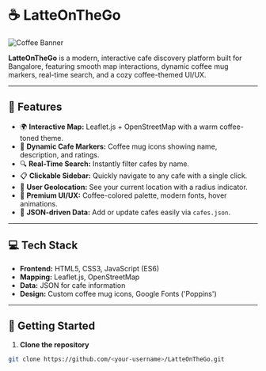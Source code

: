 # ☕ LatteOnTheGo

![Coffee Banner](./screenshots/banner.png)  

**LatteOnTheGo** is a modern, interactive cafe discovery platform built for Bangalore, featuring smooth map interactions, dynamic coffee mug markers, real-time search, and a cozy coffee-themed UI/UX.  

---

## 🎯 Features

- 🌍 **Interactive Map:** Leaflet.js + OpenStreetMap with a warm coffee-toned theme.  
- 🏪 **Dynamic Cafe Markers:** Coffee mug icons showing name, description, and ratings.  
- 🔍 **Real-Time Search:** Instantly filter cafes by name.  
- 📋 **Clickable Sidebar:** Quickly navigate to any cafe with a single click.  
- 📍 **User Geolocation:** See your current location with a radius indicator.  
- 🎨 **Premium UI/UX:** Coffee-colored palette, modern fonts, hover animations.  
- 📂 **JSON-driven Data:** Add or update cafes easily via `cafes.json`.

---

## 💻 Tech Stack

- **Frontend:** HTML5, CSS3, JavaScript (ES6)  
- **Mapping:** Leaflet.js, OpenStreetMap  
- **Data:** JSON for cafe information  
- **Design:** Custom coffee mug icons, Google Fonts ('Poppins')

---

## 🚀 Getting Started

1. **Clone the repository**  
```bash
git clone https://github.com/<your-username>/LatteOnTheGo.git


